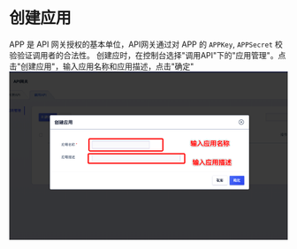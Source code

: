 

# 创建应用

APP 是 API 网关授权的基本单位，API网关通过对 APP 的 `APPKey`, `APPSecret` 校验验证调用者的合法性。
创建应时，在控制台选择"调用API"下的"应用管理"。点击"创建应用"，输入应用名称和应用描述，点击"确定"
![授权应用](/images/use_api/create_app.png)
